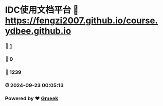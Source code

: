# IDC使用文档平台 :link: https://fengzi2007.github.io/course.ydbee.github.io 
### :page_facing_up: [1](https://fengzi2007.github.io/course.ydbee.github.io/tag.html) 
### :speech_balloon: 0 
### :hibiscus: 1239 
### :alarm_clock: 2024-09-23 00:05:13 
### Powered by :heart: [Gmeek](https://github.com/Meekdai/Gmeek)
